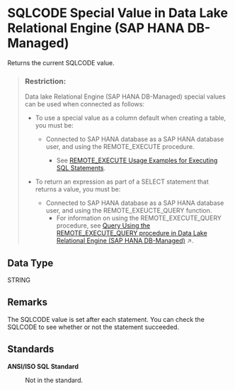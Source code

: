 <!-- loio331a79135cce4f3694f4fbe7ed33eaea -->

# SQLCODE Special Value in Data Lake Relational Engine \(SAP HANA DB-Managed\)

Returns the current SQLCODE value.



> ### Restriction:  
> Data lake Relational Engine \(SAP HANA DB-Managed\) special values can be used when connected as follows:
> 
> -   To use a special value as a column default when creating a table, you must be:
>     -   Connected to SAP HANA database as a SAP HANA database user, and using the REMOTE\_EXECUTE procedure.
> 
>         -   See [REMOTE\_EXECUTE Usage Examples for Executing SQL Statements](../030-sql-statements/remote-execute-usage-examples-for-executing-sql-statements-fd99ac0.md).
> 
> 
> -   To return an expression as part of a SELECT statement that returns a value, you must be:
>     -   Connected to SAP HANA database as a SAP HANA database user, and using the REMOTE\_EXEUCTE\_QUERY function.
>         -   For information on using the REMOTE\_EXECUTE\_QUERY procedure, see [Query Using the REMOTE_EXECUTE_QUERY procedure in Data Lake Relational Engine (SAP HANA DB-Managed)](https://help.sap.com/viewer/9220e7fec0fe4503b5c5a6e21d584e63/2023_1_QRC/en-US/4192f252c2af4136aebadbd1a806b139.html "Use the REMOTE_EXECUTE_QUERY function to query data lake Relational Engine objects without having to reference an SAP HANA database virtual table in the query.") :arrow_upper_right:.



<a name="loio331a79135cce4f3694f4fbe7ed33eaea__section_fsz_x2r_btb"/>

## Data Type

STRING



<a name="loio331a79135cce4f3694f4fbe7ed33eaea__section_cb4_y2r_btb"/>

## Remarks

The SQLCODE value is set after each statement. You can check the SQLCODE to see whether or not the statement succeeded.



<a name="loio331a79135cce4f3694f4fbe7ed33eaea__section_kpw_y2r_btb"/>

## Standards


<dl>
<dt><b>

ANSI/ISO SQL Standard

</b></dt>
<dd>

Not in the standard.



</dd>
</dl>

